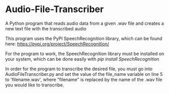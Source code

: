 # Audio-File-Transcriber
A Python program that reads audio data from a given .wav file and creates a new text file with the transcribed audio

This program uses the PyPI SpeechRecognition library, which can be found here:
https://pypi.org/project/SpeechRecognition/

For the program to work, the SpeechRecognition library must be installed on your system, which can be done easily with 
*pip install SpeechRecognition*

In order for the program to transcribe the desired file, you must go into AudioFileTranscriber.py and set the value of the file_name variable on line 5 to 'filename.wav', where "filename" is replaced by the name of the .wav file you would like to transcribe.
